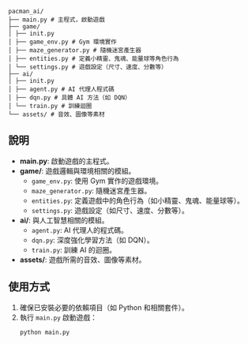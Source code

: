 ```
pacman_ai/
├── main.py # 主程式，啟動遊戲
├── game/
│ ├── init.py
│ ├── game_env.py # Gym 環境實作
│ ├── maze_generator.py # 隨機迷宮產生器
│ ├── entities.py # 定義小精靈、鬼魂、能量球等角色行為
│ └── settings.py # 遊戲設定（尺寸、速度、分數等）
├── ai/
│ ├── init.py
│ ├── agent.py # AI 代理人程式碼
│ ├── dqn.py # 具體 AI 方法（如 DQN）
│ └── train.py # 訓練迴圈
└── assets/ # 音效、圖像等素材
```
## 說明

- **main.py**: 啟動遊戲的主程式。
- **game/**: 遊戲邏輯與環境相關的模組。
  - `game_env.py`: 使用 Gym 實作的遊戲環境。
  - `maze_generator.py`: 隨機迷宮產生器。
  - `entities.py`: 定義遊戲中的角色行為（如小精靈、鬼魂、能量球等）。
  - `settings.py`: 遊戲設定（如尺寸、速度、分數等）。
- **ai/**: 與人工智慧相關的模組。
  - `agent.py`: AI 代理人的程式碼。
  - `dqn.py`: 深度強化學習方法（如 DQN）。
  - `train.py`: 訓練 AI 的迴圈。
- **assets/**: 遊戲所需的音效、圖像等素材。

## 使用方式

1. 確保已安裝必要的依賴項目（如 Python 和相關套件）。
2. 執行 `main.py` 啟動遊戲：
   ```bash
   python main.py